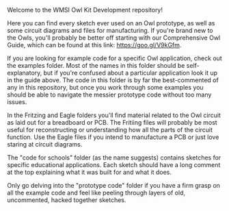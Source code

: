 Welcome to the WMSI Owl Kit Development repository!

Here you can find every sketch ever used on an Owl prototype, as well as some circuit diagrams and files for manufacturing. If you're brand new to the Owls, you'll probably be better off starting with our Comprehensive Owl Guide, which can be found at this link: https://goo.gl/V9kGfm.

If you are looking for example code for a specific Owl application, check out the examples folder. Most of the names in this folder should be self-explanatory, but if you're confused about a particular application look it up in the guide above. The code in this folder is by far the best-commented of any in this repository, but once you work through some examples you should be able to navigate the messier prototype code without too many issues.

In the Fritzing and Eagle folders you'll find material related to the Owl circuit as laid out for a breadboard or PCB. The Fritiing files will probably be most useful for reconstructing or understanding how all the parts of the circuit function. Use the Eagle files if you intend to manufacture a PCB or just love staring at circuit diagrams.

The "code for schools" folder (as the name suggests) contains sketches for specific educational applications. Each sketch should have a long comment at the top explaining what it was built for and what it does.

Only go delving into the "prototype code" folder if you have a firm grasp on all the example code and feel like peeling through layers of old, uncommented, hacked together sketches. 